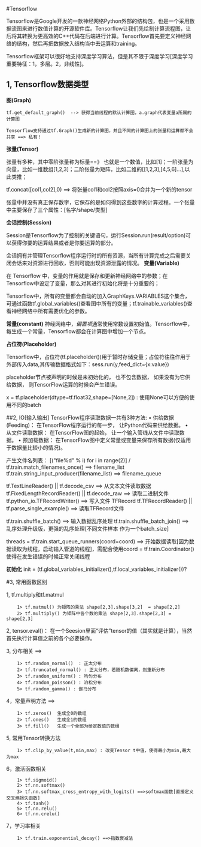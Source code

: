 #Tensorflow 

Tensorflow是Google开发的一款神经网络Python外部的结构包，也是一个采用数据流图来进行数值计算的开源软件库。Tensorflow让我们先绘制计算流程图，让后将其转换为更高效的C++代码在后端进行计算。Tensorflow首先要定义神经网络的结构，然后再把数据放入结构当中去运算和training。

Tensorflow框架可以很好地支持深度学习算法，但是其不限于深度学习[深度学习重要特征：1，多层。2，非线性]。	

## 1, Tensorflow数据类型

**图(Graph)**

	tf.get_default_graph() 	--> 获得当前线程的默认计算图，a.graph代表变量a所属的计算图
	
	Tensorflow支持通过tf.Graph()生成新的计算图，并且不同的计算图上的张量和运算都不会共享 ==> 私有！

**张量(Tensor)**

张量有多种，其中零阶张量称为标量==》 也就是一个数值，比如[1]；一阶张量为向量，比如一维数组[1,2,3]；二阶张量为矩阵，比如二维的[[1,2,3],[4,5,6]...],以此类推；

tf.concat([col1,col2],0)  ==> 将张量col1和col2按照axis=0合并为一个新的tensor

张量中并没有真正保存数字，它保存的是如何得到这些数字的计算过程。一个张量中主要保存了三个属性：[名字/shape/类型]

**会话控制(Session)**

Session是Tensorflow为了控制的关键语句，运行Session.run(result/option)可以获得你要的运算结果或者是你要运算的部分。

会话拥有并管理Tensorflow程序运行时的所有资源，当所有计算完成之后需要关闭会话来对资源进行回收，否则可能出现资源泄露的情况。
**变量(Variable)**

在 Tensorflow 中，变量的作用就是保存和更新神经网络中的参数；在Tensorflow中设定了变量，那么对其进行初始化将是十分重要的；

Tensorflow中，所有的变量都会自动的加入GraphKeys.VARIABLES这个集合，可通过函数tf.global_variables()查看图中所有的变量；tf.trainable_variables()查看神经网络中所有需要优化的参数。

**常量(constant)**
神经网络中，*偏置项*通常使用常数设置初始值。Tensorflow中，每生成一个常量，Tensorflow都会在计算图中增加一个节点。

**占位符(Placeholder)**

Tensorflow中，占位符(tf.placeholder())用于暂时存储变量；占位符往往作用于外部传入data,其传输数据格式如下：sess.run(y,feed_dict={x:value})

placeholder节点被声明的时候是未初始化的， 也不包含数据， 如果没有为它供给数据， 则TensorFlow运算的时候会产生错误。

x = tf.placeholder(dtype=tf.float32,shape=[None,2]) : 使用None可以方便的使用不同的batch

##2, IO[输入输出]
TensorFlow程序读取数据一共有3种方法:
	•	供给数据(Feeding)： 在TensorFlow程序运行的每一步， 让Python代码来供给数据。
	•	从文件读取数据： 在TensorFlow图的起始， 让一个输入管线从文件中读取数据。
	•	预加载数据： 在TensorFlow图中定义常量或变量来保存所有数据(仅适用于数据量比较小的情况)。

产生文件名列表：
[("file%d" % i) for i in range(2)]  / tf.train.match_filenames_once()  ==> filename_list
tf.train.string_input_producer(filename_list)   ==>  filename_queue

tf.TextLineReader() || tf.decode_csv  ==> 从文本文件读取数据
tf.FixedLengthRecordReader() || tf.decode_raw  ==> 读取二进制文件
tf.python_io.TFRecordWriter()    ==> 写入文件 TFRecord
tf.TFRecordReader() || tf.parse_single_example()  ==> 读取TFRecord文件

tf.train.shuffle_batch()  ==>   输入数据乱序处理
tf.train.shuffle_batch_join()  ==> 乱序处理升级版，更强的乱序处理[不同文件样本 作为一个batch_size]

threads = tf.train.start_queue_runners(coord=coord) ==> 开始数据读取[因为数据读取为线程，启动输入管道的线程]，需配合使用coord = tf.train.Coordinator() 使得在发生错误的时候正常关闭线程

**初始化**
init = (tf.global_variables_initializer(),tf.local_variables_initializer())?


#3, 常用函数区别

1, tf.multiply和tf.matmul
    
		1> tf.matmul() 为矩阵的乘法 shape[2,3].shape[3,2]  = shape[2,2]
		2> tf.multiply() 为矩阵中各个数的乘法 shape[2,3].shape[2,3] = shape[2,3]

2, tensor.eval()： 在一个Seesion里面“评估”tensor的值（其实就是计算），当然首先执行计算值之前的各个必要操作。

3, 分布相关 ==>

		1> tf.random_normal()  : 正太分布
		2> tf.truncated_normal() : 正太分布，若随机数偏离，则重新分布 
		3> tf.random_uniform() : 均匀分布
		4> tf.random_poisson() : 泊松分布
		5> tf.random_gamma() : 伽马分布

4，常量声明方法 ==> 

		1> tf.zeros()  生成全0的数组
		2> tf.ones()   生成全1的数组
		3> tf.fill()   生成一个全部为给定数值的数组

5, 常用Tensor转换方法

		1> tf.clip_by_value(t,min,max) : 改变Tensor t中值，使得最小为min,最大为max

6，激活函数相关

		1> tf.sigmoid()
		2> tf.nn.softmax()
		3> tf.nn.softmax_cross_entropy_with_logits() ==>softmax函数[直接定义交叉熵损失函数]
		4> tf.tanh()
		5> tf.nn.relu()
		6> tf.nn.crelu()
		
		
7，学习率相关

		1> tf.train.exponential_decay() ==>指数衰减法

